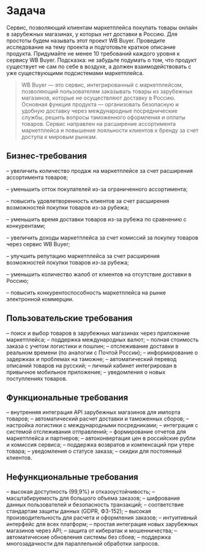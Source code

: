 # Задача
Cервис, позволяющий клиентам маркетплейса покупать товары онлайн в зарубежных магазинах, у которых нет доставки в Россию. Для простоты будем называть этот проект WB Buyer.
Проведите исследование на тему проекта и подготовьте краткое описание продукта.
Придумайте не менее 10 требований каждого уровня к сервису WB Buyer.
Подсказка: не забудьте подумать о том, что продукт существует не сам по себе в воздухе, а должен взаимодействовать с уже существующими подсистемами маркетплейса.

> WB Buyer — это сервис, интегрированный с маркетплейсом, позволяющий пользователям заказывать товары из зарубежных магазинов, которые не осуществляют доставку в Россию. 
> Основная функция продукта — организовать безопасную и удобную доставку через международные посреднические службы, решить вопросы таможенного оформления и оплаты товаров. Сервис направлен на расширение ассортимента маркетплейса и повышение лояльности клиентов к бренду за счет доступа к мировым рынкам.

## Бизнес-требования

– увеличить количество продаж на маркетплейсе за счет расширения ассортимента товаров;

– уменьшить отток покупателей из-за ограниченного ассортимента;

– повысить удовлетворенность клиентов за счет расширения возможностей покупки товаров из-за рубежа;

– уменьшить время доставки товаров из-за рубежа по сравнению с конкурентами;

– увеличить доходы маркетплейса за счет комиссий за покупку товаров через сервис WB Buyer;

– улучшить репутацию маркетплейса за счет расширения возможностей покупки товаров из-за рубежа;

– уменьшить количество жалоб от клиентов на отсутствие доставки в Россию;

– повысить конкурентоспособность маркетплейса на рынке электронной коммерции.

## Пользовательские требования

– поиск и выбор товаров в зарубежных магазинах через приложение маркетплейса;
– поддержка международных валют;
– полная стоимость заказа с учетом логистики и пошлин;
– отслеживание  доставки в реальном времени (по аналогии с Почтой России);
– информирование о задержках и проблемах на таможне;
– автоматический перевод описаний товаров на русский;
– личный кабинет интегрирован в привычное мобильное приложение;
– уведомления о новых поступлениях товаров.

## Функциональные требования

– внутренняя интеграция API зарубежных магазинов для импорта товаров;
– автоматический расчет доставки и таможенных сборов;
– настройка логистики с международными посредниками;
– интеграция с системой отслеживания отправлений;
– формирование отчетов для маркетплейса и партнеров;
– автоконвертация цен в российские рубли и комиссия сервиса;
– поддержка возвратов и компенсаций при утере товара;
– уведомления о статусе заказа;
– скидки для постоянный клиентов.

## Нефункциональные требования

– высокая доступность (99,9%) и отказоустойчивость;
– масштабируемость для большого объема заказов;
– шифрование данных пользователей и безопасность транзакций;
– соответствие стандартам защиты данных (GDPR, ФЗ-152);
– высокая производительность для расчета и оформления заказов;
– интуитивный интерфейс для всех платформ;
– простая интеграция новых зарубежных магазинов через API;
– защита от кибератак и мошенничества;
– автоматические обновления системы без сбоев;
– поддержка многозадачности для параллельной обработки запросов.

